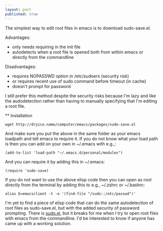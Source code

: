 ```yaml
---
layout: post
published: true
---
```


The simplest way to edit root files in emacs is to download sudo-save.el.

Advantages: 

- only needs requiring in the init file
- autodetects when a root file is opened both from within emacs or directly from the commandline

Disadvantages:

- requires NOPASSWD option in /etc/sudoers (security risk)
- or requires recent use of sudo command before timeout (in cache)
- doesn't prompt for password

I still prefer this method despite the security risks because I'm lazy and like the audodetection rather than having to manually specifying that I'm editing a root file.

** Installation

```
wget http://dryice.name/computer/emacs/packages/sudo-save.el
```
And make sure you put the above in the same folder as your emacs loadpath and tell emacs to require it. If you do not know what your load path is then you can add on your own in ~/.emacs with e.g.,:

```
(add-to-list 'load-path "~/.emacs.d/personal/modules")
```

And you can require it by adding this in ~/.emacs:

```
(require 'sudo-save)
```

If you do not want to use the above elisp code then you can open as root directly from the terminal by adding this to e.g., ~/.zshrc or ~/.bashrc:

```
alias E=emacsclient -t -e '(find-file "/sudo::/etc/passwd")'
```
I'm yet to find a piece of elisp code that can do the same autodetection of root files as sudo-save.el, but with the added security of password prompting. There is [sudo.el](http://www.emacswiki.org/emacs/SudoSave), but it breaks for me when I try to open root files with emacs from the commandline. I'd be interested to know if anyone has came up with a working solution. 